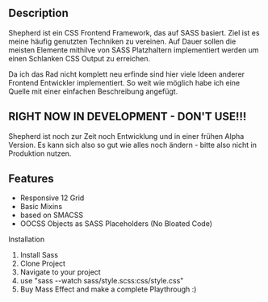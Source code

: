 ## Description
Shepherd ist ein CSS Frontend Framework, das auf SASS basiert. Ziel ist es meine häufig genutzten Techniken zu vereinen. Auf Dauer sollen die meisten Elemente mithilve von SASS Platzhaltern implementiert werden um einen Schlanken CSS Output zu erreichen.

Da ich das Rad nicht komplett neu erfinde sind hier viele Ideen anderer Frontend Entwickler implementiert. So weit wie möglich habe ich eine Quelle mit einer einfachen Beschreibung angefügt.

## RIGHT NOW IN DEVELOPMENT - DON'T USE!!!
Shepherd ist noch zur Zeit noch Entwicklung und in einer frühen Alpha Version. Es kann sich also so gut wie alles noch ändern - bitte also nicht in Produktion nutzen.

## Features
- Responsive 12 Grid
- Basic Mixins
- based on SMACSS
- OOCSS Objects as SASS Placeholders (No Bloated Code)

Installation
1. Install Sass
2. Clone Project
3. Navigate to your project
4. use "sass --watch sass/style.scss:css/style.css"
5. Buy Mass Effect and make a complete Playthrough :)
